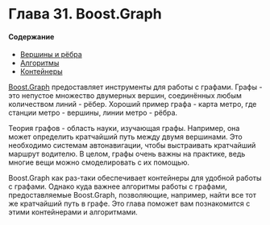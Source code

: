 # Глава 31.  Boost.Graph

#### Содержание
* [Вершины и рёбра](../blob/master/Algorithms.md)
* [Алгоритмы](../blob/master/Vertices_and_Edges.md)
* [Контейнеры](#containers)

[Boost.Graph](http://www.boost.org/doc/libs/1_61_0/libs/graph/doc/index.html) предоставляет инструменты для работы с графами. Графы - это непустое множество двумерных вершин, соединённых любым количеством линий - рёбер. Хороший пример графа - карта метро, где станции метро - вершины, линии метро - рёбра.

Теория графов - область науки, изучающая графы. Например, она может определить кратчайший путь между двумя вершинами. Это необходимо системам автонавигации, чтобы выстраивать кратчайший маршрут водителю. В целом, графы очень важны на практике, ведь многие вещи можно смоделировать с их помощью.

Boost.Graph как раз-таки обеспечивает контейнеры для удобной работы с графами. Однако куда важнее алгоритмы работы с графами, предоставляемые Boost.Graph, позволяющие, например, найти все тот же кратчайший путь в графе. Это глава поможет вам познакомится с этими контейнерами и алгоритмами.
